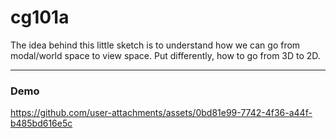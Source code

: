 # cg101a
 The idea behind this little sketch is to understand how we can go from modal/world space to view space.  Put differently, how to go from 3D to 2D.

---

### Demo


https://github.com/user-attachments/assets/0bd81e99-7742-4f36-a44f-b485bd616e5c

